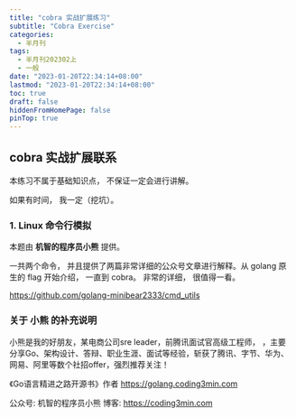 ```yaml
---
title: "cobra 实战扩展练习"
subtitle: "Cobra Exercise"
categories:
  - 半月刊
tags:
  - 半月刊202302上
  - 一般
date: "2023-01-20T22:34:14+08:00"
lastmod: "2023-01-20T22:34:14+08:00"
toc: true
draft: false
hiddenFromHomePage: false
pinTop: true
---
```


## cobra 实战扩展联系

本练习不属于基础知识点， 不保证一定会进行讲解。 

如果有时间， 我一定（挖坑）。

### 1. Linux 命令行模拟

本题由 **机智的程序员小熊** 提供。 

一共两个命令， 并且提供了两篇非常详细的公众号文章进行解释。从 golang 原生的 flag 开始介绍， 一直到 cobra。 非常的详细， 很值得一看。

https://github.com/golang-minibear2333/cmd_utils

### 关于 **小熊** 的补充说明

小熊是我的好朋友，某电商公司sre leader，前腾讯面试官高级工程师， ，主要分享Go、架构设计、答辩、职业生涯、面试等经验，斩获了腾讯、字节、华为、网易、阿里等数个社招offer，强烈推荐关注！

《Go语言精进之路开源书》作者 https://golang.coding3min.com

公众号: 机智的程序员小熊
博客: https://coding3min.com